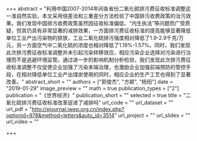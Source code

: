 +++
abstract = "利用中国2007-2014年间各省份二氧化硫排污费征收标准调整这一准自然实验，本文采用倍差法和三重差分方法检验了中国排污收费政策的治污效果。我们发现中国排污收费政策虽然因征收标准偏低、“内生执法”等问题而广受质疑，但其仍具有非常显著的减排效果，一方面排污费征收标准的提高能够显著降低单位工业产出污染物的排放，工业二氧化硫排污强度相对降低了1.9-2.9千克/万元，另一方面空气中二氧化硫的浓度也相对降低了1.19%-1.57%。同时，我们发现此次排污费征收标准调整并未引起污染转移效应，相应污染企业选择对污染进行治理而不是逃避环境监管。通过进一步的影响机制分析检验，我们发现此次排污费征收标准调整不仅促使企业加强了污染末端治理，也激励企业加强前端预防的管控手段，在相对降低单位工业产出煤炭使用的同时，相应企业的生产工艺也得到了显著改善。"
abstract_short = ""
authors = ["郭俊杰", "方颖",  "杨阳"]
date = "2019-01-29"
image_preview = ""
math = true
publication_types = ["2"]
publication = "《世界经济》"
publication_short = ""
selected = true
title = "二氧化硫排污费征收标准改革促进了减排吗"
url_code = ""
url_dataset = ""
url_pdf = "http://ejournal.iwep.org.cn/index.php?optionid=978&method=letters&auto_id=3514"
url_project = ""
url_slides = ""
url_video = ""

+++
